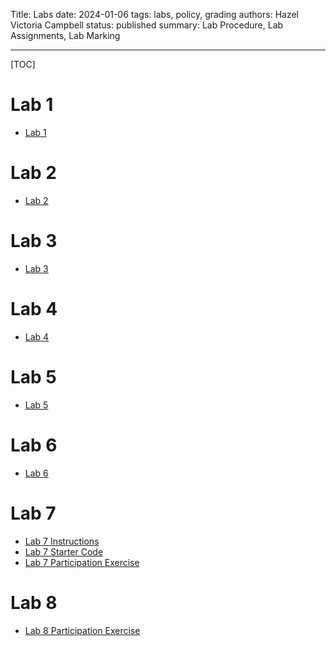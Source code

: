 Title: Labs
date: 2024-01-06
tags: labs, policy, grading
authors: Hazel Victoria Campbell
status: published
summary: Lab Procedure, Lab Assignments, Lab Marking

----

[TOC]

# Lab 1

* [Lab 1]({filename}/labs/lab1.md)

# Lab 2

* [Lab 2]({filename}/labs/lab2_instructions.md)


# Lab 3

* [Lab 3]({filename}/labs/lab3_inst.md)


# Lab 4

* [Lab 4]({filename}/labs/lab4_part.md)


# Lab 5

* [Lab 5]({filename}/labs/lab5_instruct.md)


# Lab 6

* [Lab 6]({filename}/labs/lab6_instruct.md)

# Lab 7

* [Lab 7 Instructions]({filename}/labs/lab7_instruct.md)
* [Lab 7 Starter Code]({attach}slides/Lab_7_starter_code.zip)
* [Lab 7 Participation Exercise]({filename}/labs/lab7_part.md)

# Lab 8

* [Lab 8 Participation Exercise]({filename}/labs/lab8_part.md)
